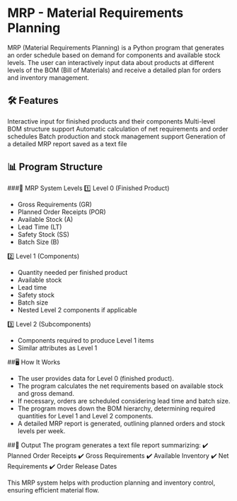 # MRP - Material Requirements Planning
MRP (Material Requirements Planning) is a Python program that generates an order schedule based on demand for components and available stock levels. The user can interactively input data about products at different levels of the BOM (Bill of Materials) and receive a detailed plan for orders and inventory management.

## 🛠️ Features
Interactive input for finished products and their components
Multi-level BOM structure support
Automatic calculation of net requirements and order schedules
Batch production and stock management support
Generation of a detailed MRP report saved as a text file

## 📊 Program Structure

###📌 MRP System Levels
1️⃣ Level 0 (Finished Product)
- Gross Requirements (GR)
- Planned Order Receipts (POR)
- Available Stock (A)
- Lead Time (LT)
- Safety Stock (SS)
- Batch Size (B)

2️⃣ Level 1 (Components)
- Quantity needed per finished product
- Available stock
- Lead time
- Safety stock
- Batch size
- Nested Level 2 components if applicable

3️⃣ Level 2 (Subcomponents)
- Components required to produce Level 1 items
- Similar attributes as Level 1

##🖥️ How It Works
- The user provides data for Level 0 (finished product).
- The program calculates the net requirements based on available stock and gross demand.
- If necessary, orders are scheduled considering lead time and batch size.
- The program moves down the BOM hierarchy, determining required quantities for Level 1 and Level 2 components.
- A detailed MRP report is generated, outlining planned orders and stock levels per week.

##📄 Output
The program generates a text file report summarizing:
✔️ Planned Order Receipts
✔️ Gross Requirements
✔️ Available Inventory
✔️ Net Requirements
✔️ Order Release Dates

This MRP system helps with production planning and inventory control, ensuring efficient material flow.

